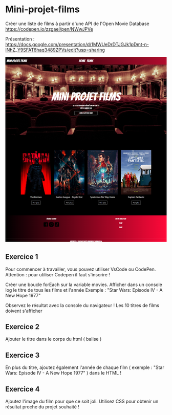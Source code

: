 # Mini-projet-films
Créer une liste de films à partir d'une API de l'Open Movie Database 
https://codepen.io/zzgael/pen/NWwJPVe

Présentation : https://docs.google.com/presentation/d/1MWUeDrDTJGJk1pDmt-n-lNhZ_Y9SFAT6haq3489ZPVs/edit?usp=sharing

![Liste de films](https://github.com/code-gt/template-mini-films/blob/main/screenshot.png?raw=true)

## Exercice 1 

Pour commencer à travailler, vous pouvez utiliser VsCode ou CodePen.
Attention : pour utiliser Codepen il faut s'inscrire !

Créer une boucle forEach sur la variable movies.
Afficher dans un console log le titre de tous les films et l'année
Exemple : "Star Wars: Episode IV - A New Hope 1977"

Observez le résultat avec la console du navigateur ! Les 10 titres de films doivent s'afficher

## Exercice 2

Ajouter le titre dans le corps du html ( balise <body> )
  
## Exercice 3
  
En plus du titre, ajoutez également l'année de chaque film ( exemple : "Star Wars: Episode IV - A New Hope 1977" ) dans le HTML !

## Exercice 4

Ajoutez l'image du film pour que ce soit joli. Utilisez CSS pour obtenir un résultat proche du projet souhaité ! 
